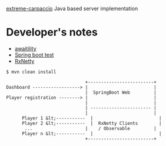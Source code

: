[extreme-carpaccio](https://github.com/dlresende/extreme-carpaccio) Java based server implementation


# Developer's notes

* [awaitility](https://github.com/awaitility/awaitility/wiki/Usage)
* [Spring boot test](http://docs.spring.io/spring-boot/docs/current/reference/html/boot-features-testing.html)
* [RxNetty](https://github.com/ReactiveX/RxNetty)

```
$ mvn clean install
```

```
                              +-------------------------+
Dashboard ------------------> |                         |
                              |  SpringBoot Web         |
Player registration --------> |                         |
                              |                         |
                              | ----------------------- |
                              |                         |
      Player 1 &lt;-----------  |                         |
      Player 2 &lt;-----------  |  RxNetty Clients        |
       ...                    |    / Observable         |
      Player n &lt;-----------  |                         |
                              +-------------------------+

```
